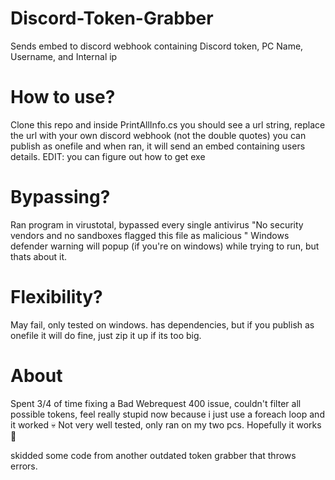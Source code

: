 # Discord-Token-Grabber
Sends embed to discord webhook containing Discord token, PC Name, Username, and  Internal ip


# How to use?
Clone this repo and inside PrintAllInfo.cs you should see a url string, replace the url with your own discord webhook (not the double quotes)
you can publish as onefile and when ran, it will send an embed containing users details. EDIT: you can figure out how to get exe


# Bypassing?
Ran program in virustotal, bypassed every single antivirus "No security vendors and no sandboxes flagged this file as malicious
" Windows defender warning will popup (if you're on windows) while trying to run, but thats about it.

# Flexibility?
May fail, only tested on windows. has dependencies, but if you publish as onefile it will do fine, just zip it up if its too big.


# About
Spent 3/4 of time fixing a Bad Webrequest 400 issue, couldn't filter all possible tokens, feel really stupid now because i just use a foreach loop and it worked 💀
Not very well tested, only ran on my two pcs. Hopefully it works 🙂




skidded some code from another outdated token grabber that throws errors.
